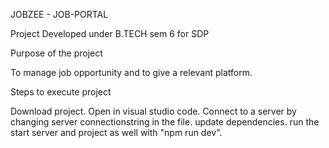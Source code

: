 JOBZEE - JOB-PORTAL

Project Developed under B.TECH sem 6 for SDP

Purpose of the project

To manage job opportunity and to give a relevant platform.

Steps to execute project

Download project.
Open in visual studio code.
Connect to a server by changing server connectionstring in the file.
update dependencies.
run the start server and project as well with "npm run dev".
